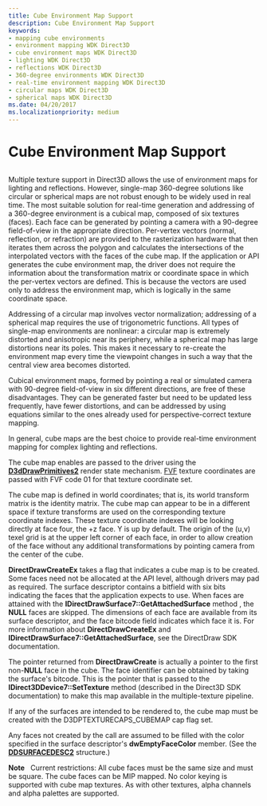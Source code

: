 ```yaml
---
title: Cube Environment Map Support
description: Cube Environment Map Support
keywords:
- mapping cube environments
- environment mapping WDK Direct3D
- cube environment maps WDK Direct3D
- lighting WDK Direct3D
- reflections WDK Direct3D
- 360-degree environments WDK Direct3D
- real-time environment mapping WDK Direct3D
- circular maps WDK Direct3D
- spherical maps WDK Direct3D
ms.date: 04/20/2017
ms.localizationpriority: medium
---
```


# Cube Environment Map Support


## <span id="ddk_cube_environment_map_support_gg"></span><span id="DDK_CUBE_ENVIRONMENT_MAP_SUPPORT_GG"></span>


Multiple texture support in Direct3D allows the use of environment maps for lighting and reflections. However, single-map 360-degree solutions like circular or spherical maps are not robust enough to be widely used in real time. The most suitable solution for real-time generation and addressing of a 360-degree environment is a cubical map, composed of six textures (faces). Each face can be generated by pointing a camera with a 90-degree field-of-view in the appropriate direction. Per-vertex vectors (normal, reflection, or refraction) are provided to the rasterization hardware that then iterates them across the polygon and calculates the intersections of the interpolated vectors with the faces of the cube map. If the application or API generates the cube environment map, the driver does not require the information about the transformation matrix or coordinate space in which the per-vertex vectors are defined. This is because the vectors are used only to address the environment map, which is logically in the same coordinate space.

Addressing of a circular map involves vector normalization; addressing of a spherical map requires the use of trigonometric functions. All types of single-map environments are nonlinear: a circular map is extremely distorted and anisotropic near its periphery, while a spherical map has large distortions near its poles. This makes it necessary to re-create the environment map every time the viewpoint changes in such a way that the central view area becomes distorted.

Cubical environment maps, formed by pointing a real or simulated camera with 90-degree field-of-view in six different directions, are free of these disadvantages. They can be generated faster but need to be updated less frequently, have fewer distortions, and can be addressed by using equations similar to the ones already used for perspective-correct texture mapping.

In general, cube maps are the best choice to provide real-time environment mapping for complex lighting and reflections.

The cube map enables are passed to the driver using the [**D3dDrawPrimitives2**](/windows-hardware/drivers/ddi/d3dhal/nc-d3dhal-lpd3dhal_drawprimitives2cb) render state mechanism. [FVF](fvf--flexible-vertex-format-.md) texture coordinates are passed with FVF code 01 for that texture coordinate set.

The cube map is defined in world coordinates; that is, its world transform matrix is the identity matrix. The cube map can appear to be in a different space if texture transforms are used on the corresponding texture coordinate indexes. These texture coordinate indexes will be looking directly at face four, the +z face. Y is up by default. The origin of the (u,v) texel grid is at the upper left corner of each face, in order to allow creation of the face without any additional transformations by pointing camera from the center of the cube.

**DirectDrawCreateEx** takes a flag that indicates a cube map is to be created. Some faces need not be allocated at the API level, although drivers may pad as required. The surface descriptor contains a bitfield with six bits indicating the faces that the application expects to use. When faces are attained with the **IDirectDrawSurface7::GetAttachedSurface** method , the **NULL** faces are skipped. The dimensions of each face are available from its surface descriptor, and the face bitcode field indicates which face it is. For more information about **DirectDrawCreateEx** and **IDirectDrawSurface7::GetAttachedSurface**, see the DirectDraw SDK documentation.

The pointer returned from **DirectDrawCreate** is actually a pointer to the first non-**NULL** face in the cube. The face identifier can be obtained by taking the surface's bitcode. This is the pointer that is passed to the **IDirect3DDevice7::SetTexture** method (described in the Direct3D SDK documentation) to make this map available in the multiple-texture pipeline.

If any of the surfaces are intended to be rendered to, the cube map must be created with the D3DPTEXTURECAPS\_CUBEMAP cap flag set.

Any faces not created by the call are assumed to be filled with the color specified in the surface descriptor's **dwEmptyFaceColor** member. (See the [**DDSURFACEDESC2**](/previous-versions/windows/hardware/drivers/ff550340(v=vs.85)) structure.)

**Note**   Current restrictions: All cube faces must be the same size and must be square. The cube faces can be MIP mapped. No color keying is supported with cube map textures. As with other textures, alpha channels and alpha palettes are supported.

 

 

